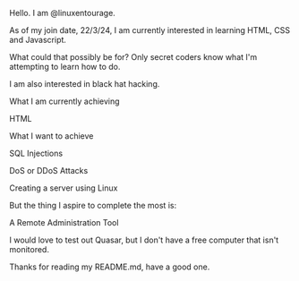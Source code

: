 Hello. I am @linuxentourage. 

As of my join date, 22/3/24, I am currently interested in learning HTML, CSS and Javascript.

What could that possibly be for? Only secret coders know what I'm attempting to learn how to do.

I am also interested in black hat hacking.

What I am currently achieving

 HTML
 

What I want to achieve
 
 SQL Injections
 
 DoS or DDoS Attacks
 
 Creating a server using Linux
 
 
 But the thing I aspire to complete the most is:

A Remote Administration Tool


I would love to test out Quasar, but I don't have a free computer that isn't monitored.

Thanks for reading my README.md, have a good one.
